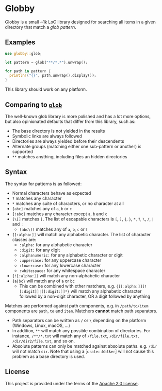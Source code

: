 # Globby

Globby is a small ~1k LoC library designed for searching all items in a given directory that match a *glob pattern*.

## Examples

```rust
use globby::glob;

let pattern = glob("**/*.*").unwrap();

for path in pattern {
  println!("{}", path.unwrap().display());
}
```

This library should work on any platform.

## Comparing to [`glob`](https://docs.rs/glob)

The well-known glob library is more polished and has a lot more options, but also opinionated defaults that differ from this library, such as:

* The base directory is not yielded in the results
* Symbolic links are always followed
* Directories are always yielded before their descendents
* Alternate groups (matching either one sub-pattern or another) is supported
* `**` matches anything, including files an hidden directories

## Syntax

The syntax for patterns is as followed:

* Normal characters behave as expected
* `?` matches any character
* `*` matches any suite of characters, or no character at all
* `[abc]` matches any of `a`, `b` or `c`
* `[!abc]` matches any character except `a`, `b` and `c`
* `[\[]` matches `[`. The list of escapable characters is `[`, `]`, `{`, `}`, `*`, `?`, `\`, `/`, `|` and `:`
    - `[abc\[]` matches any of `a`, `b`, `c` or `[`
* `[[:alpha:]]` will match any alphabetic character. The list of character classes are:
    - `:alpha:` for any alphabetic character
    - `:digit:` for any digit
    - `:alphanumeric:` for any alphabetic character or digit
    - `:uppercase:` for any uppercase character
    - `:lowercase:` for any lowercase character
    - `:whitespace:` for any whitespace character
* `[![:alpha:]]` will match any non-alphabetic character
* `{a|bc}` will match any of `a` or `bc`
    - This can be combined with other matchers, e.g. `{[[:alpha:]][![:digit]]|[[:digit:]]*}` will match any alphabetic character followed by a non-digit character, OR a digit followed by anything

Matches are performed against path components, e.g. in `/path/to/item` components are `path`, `to` and `item`.
Matchers **cannot** match path separators.

* Path separators can be written as `/` or `\` depending on the platform (Windows, Linux, macOS, ...)
* In addition, `**` will match any possible combination of directories. For instance, `/**/*.txt` will match any of `/file.txt`, `/dir/file.txt`, `/dir/dir2/file.txt`, and so on.
* Absolute patterns can only be matched against absolute paths. e.g. `/dir` will not match `dir`. Note that using a [`crate::Walker`] will not cause this problem as a base directory is used.

## License

This project is provided under the terms of the [Apache 2.0 license](./LICENSE.md).
